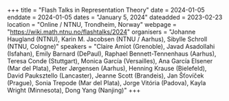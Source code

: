 +++
title = "Flash Talks in Representation Theory"
date = 2024-01-05
enddate = 2024-01-05
dates = "January 5, 2024"
dateadded = 2023-02-23
location = "Online / NTNU, Trondheim, Norway"
webpage = "https://wiki.math.ntnu.no/flashtalks/2024"
organisers = "Johanne Haugland (NTNU), Karin M. Jacobsen (NTNU / Aarhus), Sibylle Schroll (NTNU, Cologne)"
speakers = "Claire Amiot (Grenoble), Javad Asadollahi (Isfahan), Emily Barnard (DePaul), Raphael Bennett-Tennenhaus (Aarhus), Teresa Conde (Stuttgart), Monica García (Versailles), Ana García Elsener (Mar del Plata), Peter Jørgensen (Aarhus), Henning Krause (Bielefeld), David Pauksztello (Lancaster), Jeanne Scott (Brandeis), Jan Šťovíček (Prague), Sonia Trepode (Mar del Plata), Jorge Vitória (Padova), Kayla Wright (Minnesota), Dong Yang (Nanjing)"
+++
